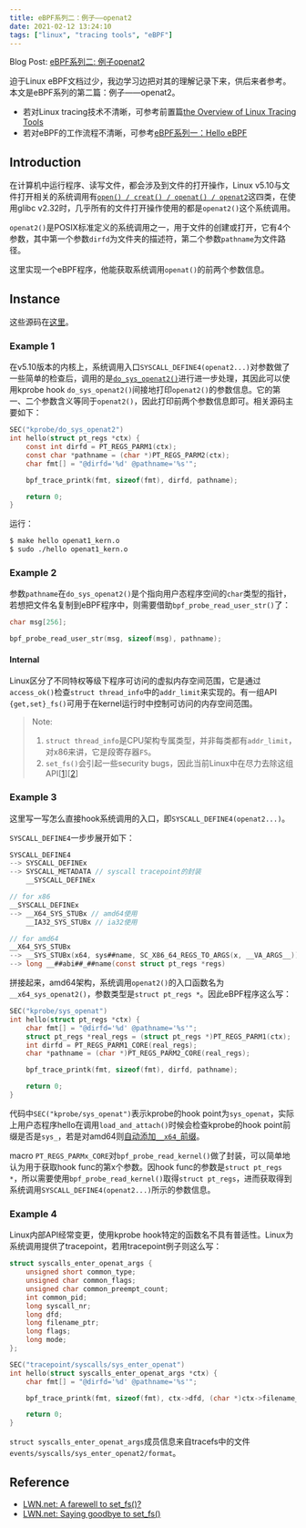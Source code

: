 ```yaml
---
title: eBPF系列二：例子——openat2
date: 2021-02-12 13:24:10
tags: ["linux", "tracing tools", "eBPF"]
---
```


Blog Post: [eBPF系列二: 例子openat2](https://vvl.me/2021/02/eBPF-2-example-openat2/)

迫于Linux eBPF文档过少，我边学习边把对其的理解记录下来，供后来者参考。
本文是eBPF系列的第二篇：例子——openat2。

- 若对Linux tracing技术不清晰，可参考前置篇[the Overview of Linux Tracing Tools](/Appendix/1-the-Overview-of-Linux-Trace-Techonoly.md)
- 若对eBPF的工作流程不清晰，可参考[eBPF系列一：Hello eBPF](/1-hello/README.md)

## Introduction

在计算机中运行程序、读写文件，都会涉及到文件的打开操作，Linux v5.10与文件打开相关的系统调用有[`open() / creat() / openat() / openat2`](https://man7.org/linux/man-pages/man2/creat.2.html)这四类，在使用glibc v2.32时，几乎所有的文件打开操作使用的都是`openat2()`这个系统调用。

`openat2()`是POSIX标准定义的系统调用之一，用于文件的创建或打开，它有4个参数，其中第一个参数`dirfd`为文件夹的描述符，第二个参数`pathname`为文件路径。

这里实现一个eBPF程序，他能获取系统调用`openat()`的前两个参数信息。

## Instance

这些源码在[这里](https://github.com/time-river/Linux-eBPF-Learning/tree/main/2-openat)。

### Example 1

在v5.10版本的内核上，系统调用入口`SYSCALL_DEFINE4(openat2...)`对参数做了一些简单的检查后，调用的是[`do_sys_openat2()`](https://github.com/torvalds/linux/blob/v5.10/fs/open.c#L1223)进行进一步处理，其因此可以使用kprobe hook `do_sys_openat2()`间接地打印`openat2()`的参数信息。它的第一、二个参数含义等同于`openat2()`，因此打印前两个参数信息即可。相关源码主要如下：

```c
SEC("kprobe/do_sys_openat2")
int hello(struct pt_regs *ctx) {
	const int dirfd = PT_REGS_PARM1(ctx);
	const char *pathname = (char *)PT_REGS_PARM2(ctx);
	char fmt[] = "@dirfd='%d' @pathname='%s'";

	bpf_trace_printk(fmt, sizeof(fmt), dirfd, pathname);

	return 0;
}
```

运行：

```bash
$ make hello openat1_kern.o
$ sudo ./hello openat1_kern.o
```

### Example 2

参数`pathname`在`do_sys_openat2()`是个指向用户态程序空间的`char`类型的指针，若想把文件名复制到eBPF程序中，则需要借助`bpf_probe_read_user_str()`了：

```c
char msg[256];

bpf_probe_read_user_str(msg, sizeof(msg), pathname);
```

#### Internal

Linux区分了不同特权等级下程序可访问的虚拟内存空间范围，它是通过`access_ok()`检查`struct thread_info`中的`addr_limit`来实现的。有一组API `{get,set}_fs()`可用于在kernel运行时中控制可访问的内存空间范围。

> Note:
> 1. `struct thread_info`是CPU架构专属类型，并非每类都有`addr_limit`，对x86来讲，它是段寄存器`FS`。
> 2. `set_fs()`会引起一些security bugs，因此当前Linux中在尽力去除这组API[[1]][[2]]

### Example 3

这里写一写怎么直接hook系统调用的入口，即`SYSCALL_DEFINE4(openat2...)`。

`SYSCALL_DEFINE4`一步步展开如下：

```c
SYSCALL_DEFINE4
--> SYSCALL_DEFINEx
--> SYSCALL_METADATA // syscall tracepoint的封装
    __SYSCALL_DEFINEx

// for x86
__SYSCALL_DEFINEx
--> __X64_SYS_STUBx // amd64使用
    __IA32_SYS_STUBx // ia32使用

// for amd64
__X64_SYS_STUBx
--> __SYS_STUBx(x64, sys##name, SC_X86_64_REGS_TO_ARGS(x, __VA_ARGS__)))
--> long __##abi##_##name(const struct pt_regs *regs)
```

拼接起来，amd64架构，系统调用`openat2()`的入口函数名为`__x64_sys_openat2()`，参数类型是`struct pt_regs *`。因此eBPF程序这么写：

```c
SEC("kprobe/sys_openat")
int hello(struct pt_regs *ctx) {
	char fmt[] = "@dirfd='%d' @pathname='%s'";
	struct pt_regs *real_regs = (struct pt_regs *)PT_REGS_PARM1(ctx);
	int dirfd = PT_REGS_PARM1_CORE(real_regs);
	char *pathname = (char *)PT_REGS_PARM2_CORE(real_regs);

	bpf_trace_printk(fmt, sizeof(fmt), dirfd, pathname);

	return 0;
}
```

代码中`SEC("kprobe/sys_openat")`表示kprobe的hook point为`sys_openat`，实际上用户态程序hello在调用`load_and_attach()`时候会检查kprobe的hook point前缀是否是`sys_`，若是对amd64则[自动添加`__x64_`前缀](https://github.com/time-river/Linux-eBPF-Learning/blob/main/2-openat/bpf_load.c#L191)。

macro `PT_REGS_PARMx_CORE`对`bpf_probe_read_kernel()`做了封装，可以简单地认为用于获取hook func的第x个参数。因hook func的参数是`struct pt_regs *`，所以需要使用`bpf_probe_read_kernel()`取得`struct pt_regs`，进而获取得到系统调用`SYSCALL_DEFINE4(openat2...)`所示的参数信息。

### Example 4

Linux内部API经常变更，使用kprobe hook特定的函数名不具有普适性。Linux为系统调用提供了tracepoint，若用tracepoint例子则这么写：

```c
struct syscalls_enter_openat_args {
	unsigned short common_type;
	unsigned char common_flags;
	unsigned char common_preempt_count;
	int common_pid;
	long syscall_nr;
	long dfd;
	long filename_ptr;
	long flags;
	long mode;
};

SEC("tracepoint/syscalls/sys_enter_openat")
int hello(struct syscalls_enter_openat_args *ctx) {
	char fmt[] = "@dirfd='%d' @pathname='%s'";

	bpf_trace_printk(fmt, sizeof(fmt), ctx->dfd, (char *)ctx->filename_ptr);

	return 0;
}
```

`struct syscalls_enter_openat_args`成员信息来自tracefs中的文件`events/syscalls/sys_enter_openat2/format`。

## Reference

- [LWN.net: A farewell to set_fs()?][1]
- [LWN.net: Saying goodbye to set_fs()][2]

[1]: https://lwn.net/Articles/722267/
[2]: https://lwn.net/Articles/832121/

